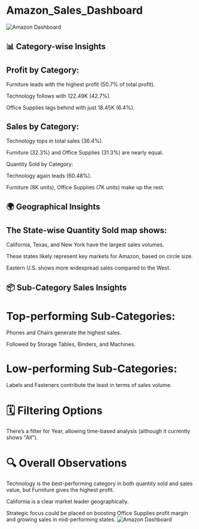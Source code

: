 # Amazon_Sales_Dashboard
![Amazon Dashboard](https://github.com/user-attachments/assets/c32f065a-57d8-445e-80aa-ccebd5b2e792)

## 📊 Category-wise Insights
## Profit by Category:

Furniture leads with the highest profit (50.7% of total profit).

Technology follows with 122.49K (42.7%).

Office Supplies lags behind with just 18.45K (6.4%).

## Sales by Category:

Technology tops in total sales (36.4%).

Furniture (32.3%) and Office Supplies (31.3%) are nearly equal.

Quantity Sold by Category:

Technology again leads (60.48%).

Furniture (8K units), Office Supplies (7K units) make up the rest.

## 🌍 Geographical Insights
## The State-wise Quantity Sold map shows:

California, Texas, and New York have the largest sales volumes.

These states likely represent key markets for Amazon, based on circle size.

Eastern U.S. shows more widespread sales compared to the West.

## 📦 Sub-Category Sales Insights
# Top-performing Sub-Categories:

Phones and Chairs generate the highest sales.

Followed by Storage Tables, Binders, and Machines.

# Low-performing Sub-Categories:

Labels and Fasteners contribute the least in terms of sales volume.

# 🗓️ Filtering Options
There’s a filter for Year, allowing time-based analysis (although it currently shows "All").

# 🔍 Overall Observations
Technology is the best-performing category in both quantity sold and sales value, but Furniture gives the highest profit.

California is a clear market leader geographically.

Strategic focus could be placed on boosting Office Supplies profit margin and growing sales in mid-performing states.
![Amazon Dashboard](https://github.com/user-attachments/assets/80eac007-5653-4902-9b9b-ab5579896092)

